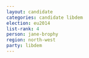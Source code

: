```yaml
---
layout: candidate
categories: candidate libdem
election: eu2014
list-rank: 4
person: jane-brophy
region: north-west
party: libdem
---
```

